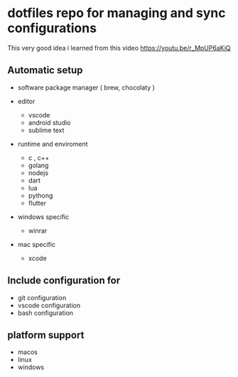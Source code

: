 # dotfiles repo for managing and sync configurations 

This very good idea i learned from this video https://youtu.be/r_MpUP6aKiQ 

## Automatic setup
- software package manager ( brew, chocolaty )
- editor
  - vscode
  - android studio 
  - sublime text 
  
- runtime and enviroment 
  - c , c++
  - golang 
  - nodejs 
  - dart 
  - lua 
  - pythong 
  - flutter 
  
- windows specific 
  - winrar 
- mac specific 
  - xcode 
  

## Include configuration for 
- git configuration 
- vscode configuration 
- bash configuration 


## platform support 
- macos
- linux 
- windows 
